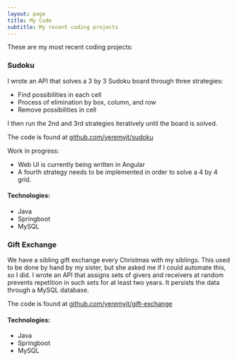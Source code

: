 ```yaml
---
layout: page
title: My Code
subtitle: My recent coding projects
---
```


These are my most recent coding projects:

### Sudoku
I wrote an API that solves a 3 by 3 Sudoku board through three strategies:

- Find possibilities in each cell
- Process of elimination by box, column, and row
- Remove possibilities in cell

I then run the 2nd and 3rd strategies iteratively until the board is solved.

The code is found at [github.com/yeremyjt/sudoku](https://github.com/yeremyjt/sudoku)

Work in progress:

- Web UI is currently being written in Angular
- A fourth strategy needs to be implemented in order to solve a 4 by 4 grid.

#### Technologies:

- Java
- Springboot
- MySQL

### Gift Exchange
We have a sibling gift exchange every Christmas with my siblings. This used to be done by hand
by my sister, but she asked me if I could automate this, so I did. I wrote an API that assigns
sets of givers and receivers at random prevents repetition in such sets for at least two years.
It persists the data through a MySQL database.

The code is found at [github.com/yeremyjt/gift-exchange](https://github.com/yeremyjt/gift-exchange)

#### Technologies:

 - Java
 - Springboot
 - MySQL
